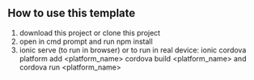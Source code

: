 ## How to use this template

1. download this project or clone this project
2. open in cmd prompt and run npm install
3. ionic serve (to run in browser) or
to run in real device:
ionic cordova platform add <platform_name> 
cordova build <platform_name>
and cordova run <platform_name>
